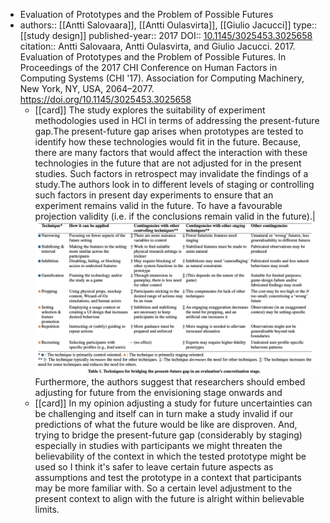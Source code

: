 - Evaluation of Prototypes and the Problem of Possible Futures
- authors:: [[Antti Salovaara]], [[Antti Oulasvirta]], [[Giulio Jacucci]]
  type:: [[study design]]
  published-year:: 2017
  DOI:: [10.1145/3025453.3025658]( http://dx.doi.org/10.1145/3025453.3025658) 
  citation:: Antti Salovaara, Antti Oulasvirta, and Giulio Jacucci. 2017. Evaluation of Prototypes and the Problem of Possible Futures. In Proceedings of the 2017 CHI Conference on Human Factors in Computing Systems (CHI '17). Association for Computing Machinery, New York, NY, USA, 2064–2077. https://doi.org/10.1145/3025453.3025658
	- [[card]] The study explores the suitability of experiment methodologies used in HCI in terms of addressing the present-future gap.The present-future gap arises when  prototypes are tested to identify how these technologies would fit in the future. Because, there are many factors that would affect the interaction with these technologies in the future that are not adjusted for in the present studies. Such factors in retrospect may invalidate the findings of a study.The authors look in to different levels of staging or controlling such factors in present day experiments to ensure that  an experiment remains valid in the future. To have a favourable projection validity (i.e. if the conclusions remain valid in the future).|
	  ![image_1666642505527_0.png](../assets/image_1666642505527_0_1666642533085_0.png)
	  Furthermore, the authors suggest that researchers should embed adjusting for future from the envisioning stage onwards and
	- [[card]] In my opinion adjusting a study for future uncertainties can be challenging and itself can in turn make a study invalid if our predictions of what the future would be like are disproven. And, trying to bridge the present-future gap (considerably by staging) especially in studies with participants we might threaten the believability of the context in which the tested prototype might be used so I think it's safer to leave certain future aspects as assumptions and test the prototype in a context that participants may be more familiar with. So a certain level adjustment to the present context to align with the future is alright within believable limits.